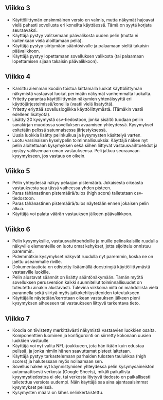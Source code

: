 ## Viikko 3

- Käyttöliittymän ensimmäinen versio on valmis, mutta näkymät hajoavat vielä pahasti  sovellusta  eri koneilta käyttäessä. Tämä on 
syytä korjata seuraavaksi.
- Käyttäjä pystyy valitsemaan päävalikosta uuden pelin (mutta ei 
kuitenkaan vielä aloittamaan peliä).
- Käyttäjä pystyy siirtymään sääntösivulle ja palaamaan sieltä takaisin 
päävalikkoon.
- Käyttäjä pystyy lopettamaan sovelluksen valikosta (tai palaamaan 
lopettamisen sijaan takaisin päävalikkoon).


## Viikko 4

- Karsittu aiemman koodin toistoa laittamalla luokat käyttöliittymän näkymistä vastaavat luokat perimään näkymät vanhemmalta 
luokalta.
- Yritetty parantaa käyttöliittymän näkymien yhtenäisyyttä eri käyttöjärjestelmissä/koneilla (vaatii vielä lisätyötä).
- Yritetty eriyttää sovelluslogiikka käyttöliittymästä. (Tämäkin vaatii edelleen lisätyötä).
- Lisätty 20 kysymystä csv-tiedostoon, jonka sisältö tuodaan peliin sanakirjan muodossa sovelluksen avaamisen yhteydessä. 
Kysymykset esitetään pelissä satunnaisessa järjestyksessä.
- Uusia luokkia lisätty pelinkulkua ja kysymysten käsittelyä varten.
- Luotu varsinaisen kyselypelin toiminnallisuuksia: Käyttäjä näkee nyt pelin aloitettuaan kysymyksen sekä siihen liittyvät 
vastausvaihtoehdot ja pystyy valitsemaan oman vastauksensa. Peli jatkuu seuraavaan kysymykseen, jos vastaus on oikein.


## Viikko 5

- Pelin yhteydessä näkyy pelaajan pistemäärä. Jokaisesta oikeasta 
vastauksesta saa tässä vaiheessa yhden pisteen.
- Paras tähänastinen pistemäärä/tulos (high score) talletetaan csv-tiedostoon.
- Paras tähänastinen pistemäärä/tulos näytetään ennen jokaisen pelin alkua.
- Käyttäjä voi palata väärän vastauksen jälkeen päävalikkoon.

## Viikko 6

- Pelin kysymyksille, vastausvaihtoehdoille ja muille pelinaikaisille ruudulla näkyville elementeille on 
luotu omat kehykset, jotta sijoittelu onnistuu paremmin.
-  Pidemmätkin kysymykset näkyvät ruudulla nyt paremmin, koska ne on jaettu useammalle 
riville.
- Dokumentaatiota on edistetty lisäämällä docstringiä käyttöliittymästä vastaaville luokille.
- Pelin alustavat säännöt on lisätty sääntönäkymään. Tämän myötä sovelluksen perusversion kaikki 
suunnitellut toiminnallisuudet on toteutettu ainakin alustavasti. Tulevina viikkoina niitä on 
mahdollista vielä parannella sekä siirtyä myös jatkokehitysideoiden toteutukseen.
 - Käyttäjälle näytetään/kerrotaan oikean vastauksen jälkeen pieni kysymyksen aiheeseen tai vastaukseen liittyvä tarkentava tieto.

## Viikko 7

- Koodia on tiivistetty merkittävästi näkymistä vastaavien luokkien osalta. Komponenttien luominen ja 
konfigurointi on siirretty kokonaan uusien luokkien vastuulle.
- Käyttäjä voi nyt valita NFL-joukkueen, jota hän ikään kuin edustaa pelissä, ja jonka nimiin hänen 
saavuttamat pisteet laitetaan.
- Käyttäjä pystyy tarkastelemaan parhaiden tulosten taulukkoa (high scores) ja halutessaan myös 
nollaamaan sen.
- Sovellus hakee nyt käynnistymisen yhteydessä pelin kysymysaineiston automaattisesti verkosta 
(Google Sheets), mikäli paikallista kysymystiedostoa ei ole, tai verkosta löytyvä 
tiedosto on paikallisesti talletettua versiota uudempi. Näin käyttäjä saa aina ajantasaisimmat kysymykset 
pelissä.
- Kysymysten määrä on lähes nelinkertaistettu.
